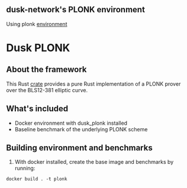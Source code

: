 ## dusk-network's PLONK environment

Using plonk [environment](https://github.com/dusk-network/plonk)

# Dusk PLONK

## About the framework
This Rust [crate](https://github.com/dusk-network/plonk?tab=readme-ov-file) provides a pure Rust implementation of a PLONK prover over the BLS12-381 elliptic curve.


## What's included
- Docker environment with dusk_plonk installed
- Baseline benchmark of the underlying PLONK scheme

## Building environment and benchmarks

1. With docker installed, create the base image and benchmarks by running:
```
docker build . -t plonk
```